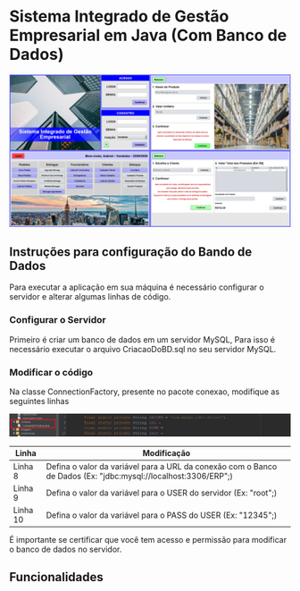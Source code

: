 # Sistema Integrado de Gestão Empresarial em Java (Com Banco de Dados)

![Screenshot Principal](https://github.com/GabrielIDSM/ERP/blob/master/Imagens/ScreenshotPrincipal.png)

## Instruções para configuração do Bando de Dados

Para executar a aplicação em sua máquina é necessário configurar o servidor e alterar algumas linhas de código.

### Configurar o Servidor
Primeiro é criar um banco de dados em um servidor MySQL, Para isso é necessário executar o arquivo CriacaoDoBD.sql no seu servidor MySQL.

### Modificar o código
Na classe ConnectionFactory, presente no pacote conexao, modifique as seguintes linhas

![Imagem codigo](https://github.com/GabrielIDSM/ERP/blob/master/Imagens/LinhasConnectionFactory.png)

Linha    | Modificação
---------|------------
Linha 8  | Defina o valor da variável para a URL da conexâo com o Banco de Dados (Ex: "jdbc:mysql://localhost:3306/ERP";)
Linha 9  | Defina o valor da variável para o USER do servidor (Ex: "root";)
Linha 10 | Defina o valor da variável para o PASS do USER (Ex: "12345";)

É importante se certificar que você tem acesso e permissão para modificar o banco de dados no servidor.

## Funcionalidades
